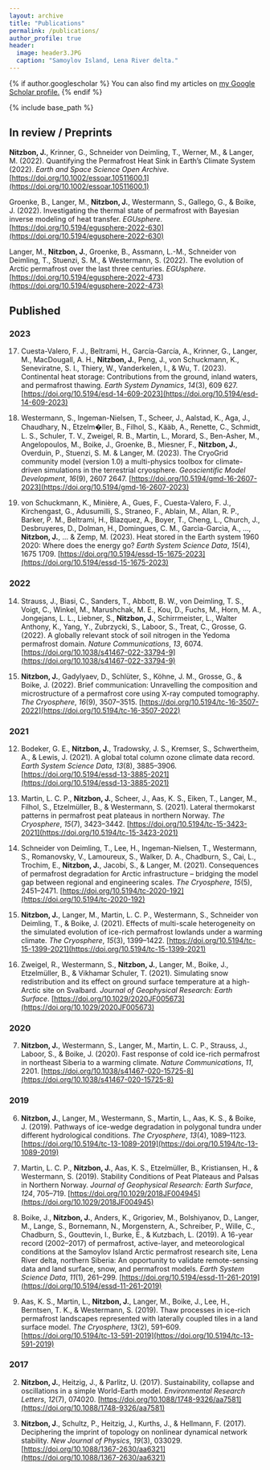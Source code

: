 ```yaml
---
layout: archive
title: "Publications"
permalink: /publications/
author_profile: true
header:
  image: header3.JPG
  caption: "Samoylov Island, Lena River delta."
---
```


{% if author.googlescholar %}
  You can also find my articles on <u><a href="{{author.googlescholar}}">my Google Scholar profile</a>.</u>
{% endif %}

{% include base_path %}

## In review / Preprints

**Nitzbon, J.**, Krinner, G., Schneider von Deimling, T., Werner, M., & Langer, M. (2022). Quantifying the Permafrost Heat Sink in Earth’s Climate System (2022). *Earth and Space Science Open Archive*. [https://doi.org/10.1002/essoar.10511600.1](https://doi.org/10.1002/essoar.10511600.1)

Groenke, B., Langer, M., **Nitzbon, J.**, Westermann, S., Gallego, G., & Boike, J. (2022). Investigating the thermal state of permafrost with Bayesian inverse modeling of heat transfer. *EGUsphere*. [https://doi.org/10.5194/egusphere-2022-630](https://doi.org/10.5194/egusphere-2022-630)

Langer, M., **Nitzbon, J.**, Groenke, B., Assmann, L.-M., Schneider von Deimling, T., Stuenzi, S. M., & Westermann, S. (2022). The evolution of Arctic permafrost over the last three centuries. *EGUsphere*. [https://doi.org/10.5194/egusphere-2022-473](https://doi.org/10.5194/egusphere-2022-473)

## Published

### 2023

17) Cuesta-Valero, F. J., Beltrami, H., García-García, A., Krinner, G., Langer, M., MacDougall, A. H., **Nitzbon, J.**, Peng, J., von Schuckmann, K., Seneviratne, S. I., Thiery, W., Vanderkelen, I., & Wu, T. (2023). Continental heat storage: Contributions from the ground, inland waters, and permafrost thawing. *Earth System Dynamics*, *14*(3), 609 627. [https://doi.org/10.5194/esd-14-609-2023](https://doi.org/10.5194/esd-14-609-2023)

16) Westermann, S., Ingeman-Nielsen, T., Scheer, J., Aalstad, K., Aga, J., Chaudhary, N., Etzelm�ller, B., Filhol, S., Kääb, A., Renette, C., Schmidt, L. S., Schuler, T. V., Zweigel, R. B., Martin, L., Morard, S., Ben-Asher, M., Angelopoulos, M., Boike, J., Groenke, B., Miesner, F., **Nitzbon, J.**, Overduin, P., Stuenzi, S. M. &  Langer, M. (2023). The CryoGrid community model (version 1.0)   a multi-physics toolbox for climate-driven simulations in the terrestrial cryosphere. *Geoscientific Model Development*, *16*(9), 2607 2647. [https://doi.org/10.5194/gmd-16-2607-2023](https://doi.org/10.5194/gmd-16-2607-2023)    

15) von Schuckmann, K., Minière, A., Gues, F., Cuesta-Valero, F. J., Kirchengast, G., Adusumilli, S., Straneo, F., Ablain, M., Allan, R. P., Barker, P. M., Beltrami, H., Blazquez, A., Boyer, T., Cheng, L., Church, J., Desbruyeres, D., Dolman, H., Domingues, C. M., Garcìa-Garcìa, A., ..., **Nitzbon, J.**, ... &  Zemp, M. (2023). Heat stored in the Earth system 1960 2020: Where does the energy go? *Earth System Science Data*, *15*(4), 1675 1709. [https://doi.org/10.5194/essd-15-1675-2023](https://doi.org/10.5194/essd-15-1675-2023)


### 2022

14) Strauss, J., Biasi, C., Sanders, T., Abbott, B. W., von Deimling, T. S., Voigt, C., Winkel, M., Marushchak, M. E., Kou, D., Fuchs, M., Horn, M. A., Jongejans, L. L., Liebner, S., **Nitzbon, J.**, Schirrmeister, L., Walter Anthony, K., Yang, Y., Zubrzycki, S., Laboor, S., Treat, C., Grosse, G. (2022). A globally relevant stock of soil nitrogen in the Yedoma permafrost domain. *Nature Communications*, *13*, 6074. [https://doi.org/10.1038/s41467-022-33794-9](https://doi.org/10.1038/s41467-022-33794-9)


13) **Nitzbon, J.**, Gadylyaev, D., Schlüter, S., Köhne, J. M., Grosse, G., & Boike, J. (2022). Brief communication: Unravelling the composition and microstructure of a permafrost core using X-ray computed tomography. *The Cryosphere*, *16*(9), 3507–3515. [https://doi.org/10.5194/tc-16-3507-2022](https://doi.org/10.5194/tc-16-3507-2022)


### 2021

12) Bodeker, G. E., **Nitzbon, J.**, Tradowsky, J. S., Kremser, S., Schwertheim, A., & Lewis, J. (2021). A global total column ozone climate data record. *Earth System Science Data*, *13*(8), 3885–3906. [https://doi.org/10.5194/essd-13-3885-2021](https://doi.org/10.5194/essd-13-3885-2021)

11) Martin, L. C. P., **Nitzbon, J.**, Scheer, J., Aas, K. S., Eiken, T., Langer, M., Filhol, S., Etzelmüller, B., & Westermann, S. (2021). Lateral thermokarst patterns in permafrost peat plateaus in northern Norway. *The Cryosphere*, *15*(7), 3423–3442. [https://doi.org/10.5194/tc-15-3423-2021](https://doi.org/10.5194/tc-15-3423-2021)

10) Schneider von Deimling, T., Lee, H., Ingeman-Nielsen, T., Westermann, S., Romanovsky, V., Lamoureux, S., Walker, D. A., Chadburn, S., Cai, L., Trochim, E., **Nitzbon, J.**, Jacobi, S., & Langer, M. (2021). Consequences of permafrost degradation for Arctic infrastructure – bridging the model gap between regional and engineering scales. *The Cryosphere*, *15*(5), 2451–2471. [https://doi.org/10.5194/tc-2020-192](https://doi.org/10.5194/tc-2020-192)

9) **Nitzbon, J.**, Langer, M., Martin, L. C. P., Westermann, S., Schneider von Deimling, T., & Boike, J. (2021). Effects of multi-scale heterogeneity on the simulated evolution of ice-rich permafrost lowlands under a warming climate. *The Cryosphere*, *15*(3), 1399–1422. [https://doi.org/10.5194/tc-15-1399-2021](https://doi.org/10.5194/tc-15-1399-2021)

8) Zweigel, R., Westermann, S., **Nitzbon, J.**, Langer, M., Boike, J., Etzelmüller, B., & Vikhamar Schuler, T. (2021). Simulating snow redistribution and its effect on ground surface temperature at a high-Arctic site on Svalbard. *Journal of Geophysical Research: Earth Surface*. [https://doi.org/10.1029/2020JF005673](https://doi.org/10.1029/2020JF005673)

### 2020

7) **Nitzbon, J.**, Westermann, S., Langer, M., Martin, L. C. P., Strauss, J., Laboor, S., & Boike, J. (2020). Fast response of cold ice-rich permafrost in northeast Siberia to a warming climate. *Nature Communications*, *11*, 2201. [https://doi.org/10.1038/s41467-020-15725-8](https://doi.org/10.1038/s41467-020-15725-8)

### 2019

6) **Nitzbon, J.**, Langer, M., Westermann, S., Martin, L., Aas, K. S., & Boike, J. (2019). Pathways of ice-wedge degradation in polygonal tundra under different hydrological conditions. *The Cryosphere*, *13*(4), 1089–1123. [https://doi.org/10.5194/tc-13-1089-2019](https://doi.org/10.5194/tc-13-1089-2019)

5) Martin, L. C. P., **Nitzbon, J.**, Aas, K. S., Etzelmüller, B., Kristiansen, H., & Westermann, S. (2019). Stability Conditions of Peat Plateaus and Palsas in Northern Norway. *Journal of Geophysical Research: Earth Surface*, *124*, 705–719. [https://doi.org/10.1029/2018JF004945](https://doi.org/10.1029/2018JF004945)

4) Boike, J., **Nitzbon, J.**, Anders, K., Grigoriev, M., Bolshiyanov, D., Langer, M., Lange, S., Bornemann, N., Morgenstern, A., Schreiber, P., Wille, C., Chadburn, S., Gouttevin, I., Burke, E., & Kutzbach, L. (2019). A 16-year record (2002–2017) of permafrost, active-layer, and meteorological conditions at the Samoylov Island Arctic permafrost research site, Lena River delta, northern Siberia: An opportunity to validate remote-sensing data and land surface, snow, and permafrost models. *Earth System Science Data*, *11*(1), 261–299. [https://doi.org/10.5194/essd-11-261-2019](https://doi.org/10.5194/essd-11-261-2019)

3) Aas, K. S., Martin, L., **Nitzbon, J.**, Langer, M., Boike, J., Lee, H., Berntsen, T. K., & Westermann, S. (2019). Thaw processes in ice-rich permafrost landscapes represented with laterally coupled tiles in a land surface model. *The Cryosphere*, *13*(2), 591–609. [https://doi.org/10.5194/tc-13-591-2019](https://doi.org/10.5194/tc-13-591-2019)

### 2017

2) **Nitzbon, J.**, Heitzig, J., & Parlitz, U. (2017). Sustainability, collapse and oscillations in a simple World-Earth model. *Environmental Research Letters*, *12*(7), 074020. [https://doi.org/10.1088/1748-9326/aa7581](https://doi.org/10.1088/1748-9326/aa7581)

1) **Nitzbon, J**., Schultz, P., Heitzig, J., Kurths, J., & Hellmann, F. (2017). Deciphering the imprint of topology on nonlinear dynamical network stability. *New Journal of Physics*, *19*(3), 033029. [https://doi.org/10.1088/1367-2630/aa6321](https://doi.org/10.1088/1367-2630/aa6321)
